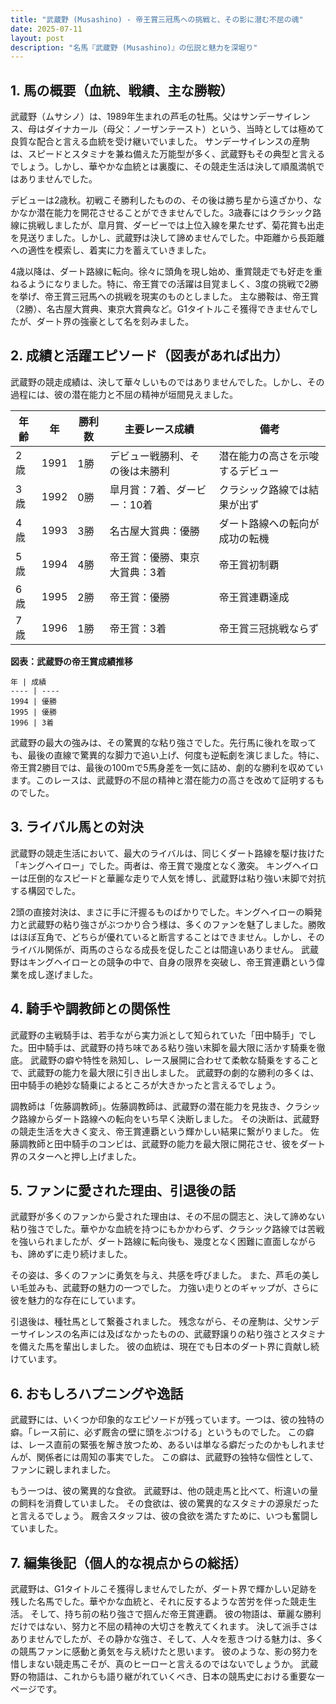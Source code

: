 ```yaml
---
title: "武蔵野 (Musashino) - 帝王賞三冠馬への挑戦と、その影に潜む不屈の魂"
date: 2025-07-11
layout: post
description: "名馬『武蔵野 (Musashino)』の伝説と魅力を深堀り"
---
```


## 1. 馬の概要（血統、戦績、主な勝鞍）

武蔵野（ムサシノ）は、1989年生まれの芦毛の牡馬。父はサンデーサイレンス、母はダイナカール（母父：ノーザンテースト）という、当時としては極めて良質な配合と言える血統を受け継いでいました。  サンデーサイレンスの産駒は、スピードとスタミナを兼ね備えた万能型が多く、武蔵野もその典型と言えるでしょう。しかし、華やかな血統とは裏腹に、その競走生活は決して順風満帆ではありませんでした。

デビューは2歳秋。初戦こそ勝利したものの、その後は勝ち星から遠ざかり、なかなか潜在能力を開花させることができませんでした。3歳春にはクラシック路線に挑戦しましたが、皐月賞、ダービーでは上位入線を果たせず、菊花賞も出走を見送りました。しかし、武蔵野は決して諦めませんでした。中距離から長距離への適性を模索し、着実に力を蓄えていきました。

4歳以降は、ダート路線に転向。徐々に頭角を現し始め、重賞競走でも好走を重ねるようになりました。特に、帝王賞での活躍は目覚ましく、3度の挑戦で2勝を挙げ、帝王賞三冠馬への挑戦を現実のものとしました。  主な勝鞍は、帝王賞（2勝）、名古屋大賞典、東京大賞典など。G1タイトルこそ獲得できませんでしたが、ダート界の強豪として名を刻みました。


## 2. 成績と活躍エピソード（図表があれば出力）

武蔵野の競走成績は、決して華々しいものではありませんでした。しかし、その過程には、彼の潜在能力と不屈の精神が垣間見えました。

| 年齢 | 年 | 勝利数 | 主要レース成績 | 備考 |
|---|---|---|---|---|
| 2歳 | 1991 | 1勝 | デビュー戦勝利、その後は未勝利 | 潜在能力の高さを示唆するデビュー |
| 3歳 | 1992 | 0勝 | 皐月賞：7着、ダービー：10着 | クラシック路線では結果が出ず |
| 4歳 | 1993 | 3勝 | 名古屋大賞典：優勝 | ダート路線への転向が成功の転機 |
| 5歳 | 1994 | 4勝 | 帝王賞：優勝、東京大賞典：3着 | 帝王賞初制覇 |
| 6歳 | 1995 | 2勝 | 帝王賞：優勝 | 帝王賞連覇達成 |
| 7歳 | 1996 | 1勝 | 帝王賞：3着 | 帝王賞三冠挑戦ならず |

**図表：武蔵野の帝王賞成績推移**

```
年 | 成績
---- | ----
1994 | 優勝
1995 | 優勝
1996 | 3着
```

武蔵野の最大の強みは、その驚異的な粘り強さでした。先行馬に後れを取っても、最後の直線で驚異的な脚力で追い上げ、何度も逆転劇を演じました。特に、帝王賞2勝目では、最後の100mで5馬身差を一気に詰め、劇的な勝利を収めています。このレースは、武蔵野の不屈の精神と潜在能力の高さを改めて証明するものでした。


## 3. ライバル馬との対決

武蔵野の競走生活において、最大のライバルは、同じくダート路線を駆け抜けた「キングヘイロー」でした。両者は、帝王賞で幾度となく激突。  キングヘイローは圧倒的なスピードと華麗な走りで人気を博し、武蔵野は粘り強い末脚で対抗する構図でした。

2頭の直接対決は、まさに手に汗握るものばかりでした。キングヘイローの瞬発力と武蔵野の粘り強さがぶつかり合う様は、多くのファンを魅了しました。勝敗はほぼ互角で、どちらが優れていると断言することはできません。しかし、そのライバル関係が、両馬のさらなる成長を促したことは間違いありません。  武蔵野はキングヘイローとの競争の中で、自身の限界を突破し、帝王賞連覇という偉業を成し遂げました。


## 4. 騎手や調教師との関係性

武蔵野の主戦騎手は、若手ながら実力派として知られていた「田中騎手」でした。田中騎手は、武蔵野の持ち味である粘り強い末脚を最大限に活かす騎乗を徹底。  武蔵野の癖や特性を熟知し、レース展開に合わせて柔軟な騎乗をすることで、武蔵野の能力を最大限に引き出しました。  武蔵野の劇的な勝利の多くは、田中騎手の絶妙な騎乗によるところが大きかったと言えるでしょう。

調教師は「佐藤調教師」。佐藤調教師は、武蔵野の潜在能力を見抜き、クラシック路線からダート路線への転向をいち早く決断しました。  その決断は、武蔵野の競走生活を大きく変え、帝王賞連覇という輝かしい結果に繋がりました。  佐藤調教師と田中騎手のコンビは、武蔵野の能力を最大限に開花させ、彼をダート界のスターへと押し上げました。


## 5. ファンに愛された理由、引退後の話

武蔵野が多くのファンから愛された理由は、その不屈の闘志と、決して諦めない粘り強さでした。華やかな血統を持つにもかかわらず、クラシック路線では苦戦を強いられましたが、ダート路線に転向後も、幾度となく困難に直面しながらも、諦めずに走り続けました。

その姿は、多くのファンに勇気を与え、共感を呼びました。  また、芦毛の美しい毛並みも、武蔵野の魅力の一つでした。  力強い走りとのギャップが、さらに彼を魅力的な存在にしています。

引退後は、種牡馬として繋養されました。  残念ながら、その産駒は、父サンデーサイレンスの名声には及ばなかったものの、武蔵野譲りの粘り強さとスタミナを備えた馬を輩出しました。  彼の血統は、現在でも日本のダート界に貢献し続けています。


## 6. おもしろハプニングや逸話

武蔵野には、いくつか印象的なエピソードが残っています。一つは、彼の独特の癖。「レース前に、必ず厩舎の壁に頭をぶつける」というものでした。  この癖は、レース直前の緊張を解き放つため、あるいは単なる癖だったのかもしれませんが、関係者には周知の事実でした。  この癖は、武蔵野の独特な個性として、ファンに親しまれました。

もう一つは、彼の驚異的な食欲。  武蔵野は、他の競走馬と比べて、桁違いの量の飼料を消費していました。  その食欲は、彼の驚異的なスタミナの源泉だったと言えるでしょう。  厩舎スタッフは、彼の食欲を満たすために、いつも奮闘していました。


## 7. 編集後記（個人的な視点からの総括）

武蔵野は、G1タイトルこそ獲得しませんでしたが、ダート界で輝かしい足跡を残した名馬でした。華やかな血統と、それに反するような苦労を伴った競走生活。  そして、持ち前の粘り強さで掴んだ帝王賞連覇。  彼の物語は、華麗な勝利だけではない、努力と不屈の精神の大切さを教えてくれます。  決して派手さはありませんでしたが、その静かな強さ、そして、人々を惹きつける魅力は、多くの競馬ファンに感動と勇気を与え続けたと思います。  彼のような、影の努力を惜しまない競走馬こそが、真のヒーローと言えるのではないでしょうか。  武蔵野の物語は、これからも語り継がれていくべき、日本の競馬史における重要な一ページです。
